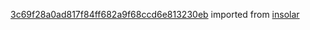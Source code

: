 [3c69f28a0ad817f84ff682a9f68ccd6e813230eb](https://github.com/insolar/insolar/commit/3c69f28a0ad817f84ff682a9f68ccd6e813230eb) imported from [insolar](https://github.com/insolar/insolar)
